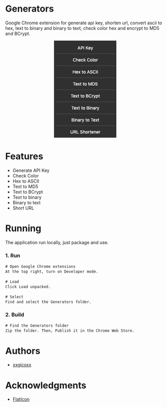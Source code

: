 # Generators
Google Chrome extension for generate api key, shorten url, convert ascii to hex, text to binary and binary to text, check color hex and encrypt to MD5 and BCrypt.

<p align="center">
  <img src="assets/imgs/generators.png">
</p>

# Features
* Generate API Key
* Check Color
* Hex to ASCII
* Text to MD5
* Text to BCrypt
* Text to binary
* Binary to text
* Short URL

# Running
The application run locally, just package and use.

### 1. Run
```
# Open Google Chrome extensions
At the top right, turn on Developer mode.

# Load
Click Load unpacked.

# Select
Find and select the Generators folder.
```

### 2. Build
```
# Find the Generators folder
Zip the folder. Then, Publish it in the Chrome Web Store.
```

# Authors
* [xxgicoxx](https://github.com/xxgicoxx)

# Acknowledgments
* [FlatIcon](https://www.flaticon.com/)